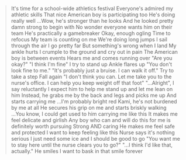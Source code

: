 >It's time for a school-wide athletics festival
>Everyone's admired my athletic skills
>That nice American boy is participating too
>He's doing really well
>...Wow, he's stronger than he looks
>And he looked pretty damn strong to begin with
>No wonder everyone wants him on their team
>He's practically a gamebreaker
>Okay, enough ogling
>Time to refocus
>My team is counting on me
>We're doing long jumps
>I sail through the air
>I go pretty far
>But something's wrong when I land
>My ankle hurts
>I crumple to the ground and cry out in pain
>The American boy is between events
>Hears me and comes running over
>"Are you okay?"
>"I think I'm fine"
>I try to stand up
>Ankle flares up
>"You don't look fine to me."
>"It's probably just a bruise. I can walk it off."
>Try to take a step
>Fall again
>"I don't think you can. Let me take you to the nurse's office. I can help you keep weight off that foot"
>"...Alright", I say reluctantly
>I expect him to help me stand up and let me lean on him
>Instead, he grabs me by the back and legs and picks me up
>And starts carrying me
>...I'm probably bright red
>Kami, he's not burdened by me at all
>He secures his grip on me and starts briskly walking
>...You know, I could get used to him carrying me like this
>It makes me feel delicate and girlish
>Any boy who can and will do this for me is definitely worth pursuing
>Strong AND caring
>He makes me feel safe and protected
>I want to keep feeling like this
>Nurse says it's nothing serious
>I just need some ice and I should be good to go
>"You want me to stay here until the nurse clears you to go?"
>"...I think I'd like that, actually."
>He smiles
>I want to bask in that smile forever